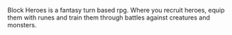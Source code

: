 Block Heroes is a fantasy turn based rpg. Where you recruit heroes, equip them with runes and train them through battles against creatures and monsters. 
